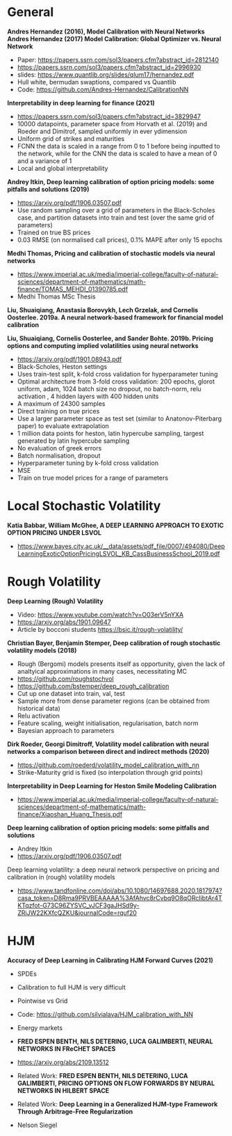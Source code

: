 # General

**Andres Hernandez (2016), Model Calibration with Neural Networks**
**Andres Hernandez (2017) Model Calibration: Global Optimizer vs. Neural Network**

+ Paper: https://papers.ssrn.com/sol3/papers.cfm?abstract_id=2812140
+ https://papers.ssrn.com/sol3/papers.cfm?abstract_id=2996930
+ slides: https://www.quantlib.org/slides/qlum17/hernandez.pdf
+ Hull white, bermudan swaptions, compared vs Quantlib
+ Code: https://github.com/Andres-Hernandez/CalibrationNN

**Interpretability in deep learning for finance (2021)**

+ https://papers.ssrn.com/sol3/papers.cfm?abstract_id=3829947
+ 10000 datapoints, parameter space from Horvath et al. (2019) and Roeder and Dimitrof, sampled uniformly in ever ydimension
+ Uniform grid of strikes and maturities
+ FCNN the data is scaled in a range from 0 to 1 before being inputted to the network, while
for the CNN the data is scaled to have a mean of 0 and a variance of 1
+ Local and global interpretability

**Andrey Itkin, Deep learning calibration of option pricing models: some pitfalls and solutions (2019)**
+ https://arxiv.org/pdf/1906.03507.pdf
+ Use random sampling over a grid of parameters in the Black-Scholes case, and partition datasets into train and test (over the same grid of parameters)
+ Trained on true BS prices
+ 0.03 RMSE (on normalised call prices), 0.1% MAPE after only 15 epochs

**Medhi Thomas, Pricing and calibration of stochastic models via neural networks**
+ https://www.imperial.ac.uk/media/imperial-college/faculty-of-natural-sciences/department-of-mathematics/math-finance/TOMAS_MEHDI_01390785.pdf
+ Medhi Thomas MSc Thesis


**Liu, Shuaiqiang, Anastasia Borovykh, Lech Grzelak, and Cornelis Oosterlee. 2019a. A neural network-based framework for financial model calibration**
  
**Liu, Shuaiqiang, Cornelis Oosterlee, and Sander Bohte. 2019b. Pricing options and computing implied volatilities using neural networks** 

+ https://arxiv.org/pdf/1901.08943.pdf
+ Black-Scholes, Heston settings
+ Uses train-test split, k-fold cross validation for hyperparameter tuning
+ Optimal architecture from 3-fold cross validation: 200 epochs, glorot uniform, adam, 1024 batch size no dropout, no batch-norm, relu activation , 4 hidden layers with 400 hidden units
+ A maximum of 24300 samples
+ Direct training on true prices
+ Use a larger parameter space as test set (similar to Anatonov-Piterbarg paper) to evaluate extrapolation
+ 1 million data points for heston, latin hypercube sampling, targest generated by latin hypercube sampling 
+ No evaluation of greek errors
+  Batch normalisation, dropout
+ Hyperparameter tuning by k-fold cross validation
+ MSE
+ Train on true model prices for a range of parameters


# Local Stochastic Volatility


**Katia Babbar, William McGhee, A DEEP LEARNING APPROACH TO EXOTIC OPTION PRICING UNDER LSVOL**

+ https://www.bayes.city.ac.uk/__data/assets/pdf_file/0007/494080/DeepLearningExoticOptionPricingLSVOL_KB_CassBusinessSchool_2019.pdf



# Rough Volatility

**Deep Learning (Rough) Volatility**

+ Video: https://www.youtube.com/watch?v=O03erV5nYXA
+ https://arxiv.org/abs/1901.09647
+ Article by bocconi students https://bsic.it/rough-volatility/


**Christian Bayer, Benjamin Stemper, Deep calibration of rough stochastic volatility models (2018)**

+ Rough (Bergomi) models presents itself as opportunity, given the lack of analtyical approximations in many cases, necessitating MC
+ https://github.com/roughstochvol
+ https://github.com/bstemper/deep_rough_calibration  
+ Cut up one dataset into train, val, test
+ Sample more from dense parameter regions (can be obtained from historical data)
+ Relu activation
+ Feature scaling,  weight initialisation, regularisation, batch norm
+ Bayesian approach to parameters

**Dirk Roeder, Georgi Dimitroff, Volatility model calibration with neural networks a comparison between direct and indirect methods (2020)**

+ https://github.com/roederd/volatility_model_calibration_with_nn
+ Strike-Maturity grid is fixed (so interpolation through grid points)


**Interpretability in Deep Learning for Heston Smile Modeling Calibration**
+ https://www.imperial.ac.uk/media/imperial-college/faculty-of-natural-sciences/department-of-mathematics/math-finance/Xiaoshan_Huang_Thesis.pdf

**Deep learning calibration of option pricing models: some pitfalls and solutions**

+ Andrey Itkin
+ https://arxiv.org/pdf/1906.03507.pdf



Deep learning volatility: a deep neural network perspective on pricing and calibration in (rough) volatility models

+ https://www.tandfonline.com/doi/abs/10.1080/14697688.2020.1817974?casa_token=D8Rma9PRVBEAAAAA%3AfAhvc8rCvbq9O8qORcIibtAr4TKTqzfot-G73C96ZYSVC_vJCF3gaJHSd9y-ZRiJW22KXfcQZKU&journalCode=rquf20

# HJM

**Accuracy of Deep Learning in Calibrating HJM Forward Curves (2021)**

+ SPDEs
+ Calibration to full HJM is very difficult
+ Pointwise vs Grid
+ Code: https://github.com/silvialava/HJM_calibration_with_NN
+ Energy markets
+ **FRED ESPEN BENTH, NILS DETERING, LUCA GALIMBERTI, NEURAL NETWORKS IN FReCHET SPACES**
+ https://arxiv.org/abs/2109.13512
+ Related Work: **FRED ESPEN BENTH, NILS DETERING, LUCA GALIMBERTI, PRICING OPTIONS ON FLOW FORWARDS BY NEURAL NETWORKS IN HILBERT SPACE**

+ Related Work: **Deep Learning in a Generalized HJM-type Framework Through Arbitrage-Free Regularization**
+ Nelson Siegel


